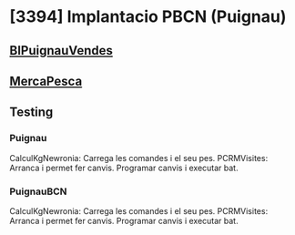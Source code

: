 # [3394] Implantacio PBCN (Puignau)

## [BIPuignauVendes](BIPuignauVendes.exe.md)

## [MercaPesca](MercaPesca.exe.md)

## Testing

### Puignau

CalculKgNewronia: Carrega les comandes i el seu pes.
PCRMVisites: Arranca i permet fer canvis. Programar canvis i executar bat.

### PuignauBCN

CalculKgNewronia: Carrega les comandes i el seu pes.
PCRMVisites: Arranca i permet fer canvis. Programar canvis i executar bat.

